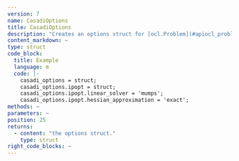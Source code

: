 ```yaml
---
version: 7
name: CasadiOptions
title: CasadiOptions
description: "Creates an options struct for [ocl.Problem](#apiocl_problem). Check the casadi documentation and the ipopt documentation to see which options are available. The `ipopt` options can be set in 'casadi_options.ipopt'. The default values are the following:"
content_markdown: ~
type: struct
code_block:
  title: Example
  language: m
  code: |-
    casadi_options = struct;
    casadi_options.ipopt = struct;
    casadi_options.ipopt.linear_solver = 'mumps';
    casadi_options.ipopt.hessian_approximation = 'exact';
methods: ~
parameters: ~
position: 25
returns:
  - content: "the options struct."
    type: struct
right_code_blocks: ~
---
```

